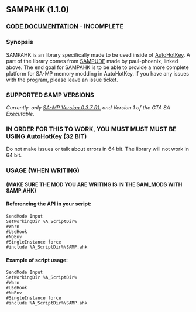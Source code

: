 ## SAMPAHK (1.1.0)

### [CODE DOCUMENTATION](https://github.com/sampudf/SAMPAHK/wiki) - INCOMPLETE


### Synopsis
SAMPAHK is an library specifically made to be used inside of [AutoHotKey](https://www.ahkscript.org). A part of the library comes from [SAMPUDF](https://github.com/paul-phoenix/SAMP-UDF-for-AutoHotKey) made by paul-phoenix, linked above. The end goal for SAMPAHK is to be able to provide a more complete platform for SA-MP memory modding in AutoHotKey. If you have any issues with the program, please leave an issue ticket.

### SUPPORTED SAMP VERSIONS
_Currently. only [SA-MP Version 0.3.7 R1.](https://dracoblue.net/downloads/samp-client/) and Version 1 of the GTA SA Executable._

### IN ORDER FOR THIS TO WORK, YOU MUST MUST MUST BE USING [AutoHotKey](https://autohotkey.com) (32 BIT)
Do not make issues or talk about errors in 64 bit. The library will not work in 64 bit.


### USAGE (WHEN WRITING)
#### (MAKE SURE THE MOD YOU ARE WRITING IS IN THE SAM_MODS WITH SAMP.AHK)

#### Referencing the API in your script:
```autohotkey
SendMode Input
SetWorkingDir %A_ScriptDir%
#Warn
#UseHook
#NoEnv
#SingleInstance force
#include %A_ScriptDir%\SAMP.ahk
```
#### Example of script usage:
```autohotkey
SendMode Input
SetWorkingDir %A_ScriptDir%
#Warn
#UseHook
#NoEnv
#SingleInstance force
#include %A_ScriptDir%\SAMP.ahk
```
